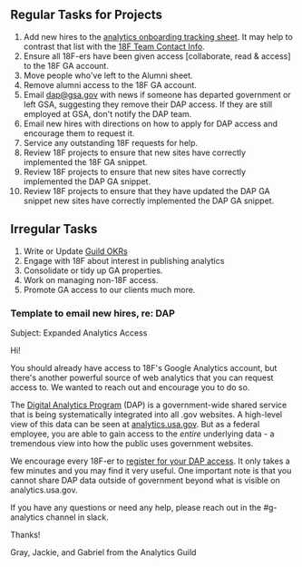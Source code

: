 ## Regular Tasks for Projects

1. Add new hires to the [analytics onboarding tracking sheet](https://docs.google.com/spreadsheets/d/1U2rXdJXbX-wZoh8ZuEXl8VxuN-25CkIcNET2Gu880QY/edit#gid=0).  It may help to contrast that list with the [18F Team Contact Info](https://docs.google.com/spreadsheets/d/1QqqS_-V44MHyVqRIyHj6Eojg1Oz5EC3fS3j1e3mDrkg/edit#gid=3).  
2. Ensure all 18F-ers have been given access [collaborate, read & access] to the 18F GA account.  
3. Move people who've left to the Alumni sheet.  
4. Remove alumni access to the 18F GA account.  
5. Email dap@gsa.gov with news if someone has departed government or left GSA, suggesting they remove their DAP access.  If they are still employed at GSA, don't notify the DAP team.  
6. Email new hires with directions on how to apply for DAP access and encourage them to request it.  
7. Service any outstanding 18F requests for help.  
8. Review 18F projects to ensure that new sites have correctly implemented the 18F GA snippet.  
9. Review 18F projects to ensure that new sites have correctly implemented the DAP GA snippet.  
10. Review 18F projects to ensure that they have updated the DAP GA snippet  new sites have correctly implemented the DAP GA snippet.  

## Irregular Tasks
1. Write or Update [Guild OKRs](https://docs.google.com/document/d/1ntHEPBUDBR4_S3z0wHiMeplwT_q3RMLqI-hsJN_u2SE/edit)
2. Engage with 18F about interest in publishing analytics 
3. Consolidate or tidy up GA properties.  
4. Work on managing non-18F access.
5. Promote GA access to our clients much more.  


### Template to email new hires, re: DAP


Subject: Expanded Analytics Access

Hi!  

You should already have access to 18F's Google Analytics account, but there's another powerful source of web analytics that you can request access to.  We wanted to reach out and encourage you to do so.  

The [Digital Analytics Program](http://www.digitalgov.gov/services/dap/) (DAP) is a government-wide shared service that is being systematically integrated into all .gov websites.  A high-level view of this data can be seen at [analytics.usa.gov](https://analytics.usa.gov).  But as a federal employee, you are able to gain access to the *entire* underlying data - a tremendous view into how the public uses government websites.  

We encourage every 18F-er to [register for your DAP access](https://github.com/18F/analytics-standards/blob/master/faq.md#how-do-i-get-access-to-the-government-wide-dap-data).  It only takes a few minutes and you may find it very useful.  One important note is that you cannot share DAP data outside of government beyond what is visible on analytics.usa.gov.  

If you have any questions or need any help, please reach out in the #g-analytics channel in slack.  

Thanks!  

Gray, Jackie, and Gabriel from the Analytics Guild 
